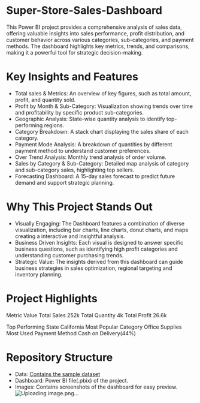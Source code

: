 # Super-Store-Sales-Dashboard
This Power BI project provides a comprehensive analysis of sales data, offering valuable insights into sales performance, profit distribution, and customer behavior across various categories, sub-categories, and payment methods. The dashboard highlights key metrics, trends, and comparisons, making it a powerful tool for strategic decision-making.


# Key Insights and Features
- Total sales & Metrics: An overview of key figures, such as total amount, profit, and quantity sold.
- Profit by Month & Sub-Category: Visualization showing trends over time and profitability by specific product sub-categories.
- Geographic Analysis: State-wise quantity analysis to identify top-performing regions.
- Category Breakdown: A stack chart displaying the sales share of each category.
- Payment Mode Analysis: A breakdown of quantities by different payment method to understand customer preferences.
- Over Trend Analysis: Monthly trend analysis of order volume.
- Sales by Category & Sub-Category: Detailed map analysis of category and sub-category sales, highlighting top sellers.
- Forecasting Dashboard: A 15-day sales forecast to predict future demand and support strategic planning.


# Why This Project Stands Out
- Visually Engaging: The Dashboard features a combination of diverse visualization, including bar charts, line charts, donut charts, and maps creating a interactive and insightful analysis.
- Business Driven Insights: Each visual is designed to answer specific business questions, such as identifying high profit categories and understanding customer purchasing trends.
- Strategic Value: The insights derived from this dashboard can guide business strategies in sales optimization, regional targeting and inventory planning.


# Project Highlights
Metric Value 
Total Sales     252k
Total Quantity  4k
Total Profit    26.6k

Top Performing State   California
Most Popular Category  Office Supplies
Most Used Payment Method  Cash on Delivery(44%)



# Repository Structure
- Data: [Contains the sample dataset](https://github.com/Anisa-Muneer/Super-Store-Sales-Dashboard/blob/main/SuperStore_Sales_Dataset.csv)
- Dashboard: Power BI file(.pbix) of the project.
- Images: Contains screenshots of the dashboard for easy preview.
![Uploading image.png…]()


